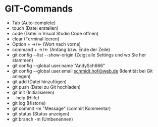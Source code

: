 # GIT-Commands

- Tab (Auto-complete)
- touch (Datei erstellen)
- code <Filename> (Datei in Visual Studio Code öffnen)
- clear (Terminal leeren)
- Option + ->/<- (Wort nach vorne)
- command + ->/<- (Anfang bzw. Ende der Zeile)
- git config --list --show-origin (Zeigt alle Settings und wo Sie her stammen)
- git config --global user.name "AndySch666"
- git config --global user.email schmidt.hof@web.de (Identität bei Git anlegen)
- git add <filename> (Datei hinzufügen)
- git push <filename> (Datei zu Git hochladen)
- git init (Initialisieren)
- --help (Hilfe)
- git log (Historie)
- git commit -m "Message" (commit Kommentar)
- git status (Status anzeigen)
- git branch -m <New Filename> (Umbenennen)